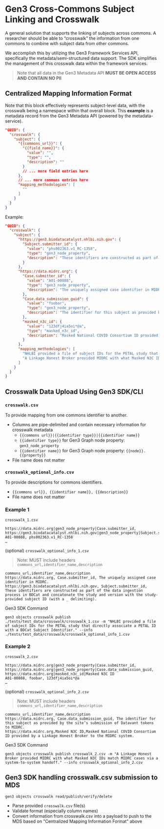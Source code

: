 # Gen3 Cross-Commons Subject Linking and Crosswalk

A general solution that supports the linking of subjects across commons. A researcher should be able to “crosswalk” the information from one commons to combine with subject data from other commons.

We accomplish this by utilizing the Gen3 Framework Services API, specifically the metadata/semi-structured data support. The SDK simplifies the management of this crosswalk data within the framework services.

> Note that all data in the Gen3 Metadata API **MUST BE OPEN ACCESS AND CONTAIN NO PII**

## Centralized Mapping Information Format

Note that this block effectively represents subject-level data, with the crosswalk being a namespace within that overall block. This **example** is a metadata record from the Gen3 Metadata API (powered by the metadata-service).

```json
"GUID": {
  "crosswalk": {
    "subject": {
      "{{commons_url}}": {
        "{{field_name}}": {
          "value": "",
          "type": "",
          "description": ""
        }
        // ... more field entries here
      },
      // ... more commons entries here
      "mapping_methodologies": [
        ""
      ]
    }
  }
}

```

Example:

```json
"GUID": {
  "crosswalk": {
    "subject": {
      "https://gen3.biodatacatalyst.nhlbi.nih.gov": {
        "Subject.submitter_id": {
          "value": "phs002363.v1_RC-1358",
          "type": "gen3_node_property",
          "description": "These identifiers are constructed as part of the data ingestion process in BDCat and concatenate the study and version with the study-provided subject ID (with a _ delimiting)."
        }
      },
      "https://data.midrc.org": {
        "Case.submitter_id": {
          "value": "A01-00888",
          "type": "gen3_node_property",
          "description": "The uniquely assigned case identifier in MIDRC."
        },
        "Case.data_submission_guid": {
          "value": "foobar",
          "type": "gen3_node_property",
          "description": "The identifier for this subject as provided by the site’s submission of Datavant tokens to MIDRC."
        },
        "masked_n3c_id": {
          "value": "123dfj4ia5oi*@a",
          "type": "masked_n3c_id",
          "description": "Masked National COVID Consortium ID provided by a Linkage Honest Broker to the MIDRC system."
        }
      },
      "mapping_methodologies": [
        "NHLBI provided a file of subject IDs for the PETAL study that directly associate a PETAL ID with a BDCat Subject Identifier.",
        "A Linkage Honest Broker provided MIDRC with what Masked N3C IDs match MIDRC cases via a system-to-system handoff."
      ]
    }
  }
}
```

## Crosswalk Data Upload Using Gen3 SDK/CLI

### `crosswalk.csv`

To provide mapping from one commons identifier to another.

* Columns are pipe-delimited and contain necessary information for crosswalk metadata
  * `{{commons url}}|{{identifier type}}|{{identifier name}}`
  * `{{identifier type}}` for Gen3 Graph node property: `gen3_node_property`
  * `{{identifier name}}` for Gen3 Graph node property: `{{node}}.{{property}}`
* File name does not matter

### `crosswalk_optional_info.csv`

To provide descriptions for commons identifiers.

* `{{commons url}}, {{identifier name}}, {{description}}`
* File name does not matter

### Example 1

`crosswalk_1.csv`

```
https://data.midrc.org|gen3_node_property|Case.submitter_id, https://gen3.biodatacatalyst.nhlbi.nih.gov|gen3_node_property|Subject.submitter_id
A01-00888, phs002363.v1_RC-1358
…
```

(optional) `crosswalk_optional_info_1.csv`

> Note: MUST include headers `commons_url,identifier_name,description`

```
commons_url,identifier_name,description
https://data.midrc.org, Case.submitter_id, The uniquely assigned case identifier in MIDRC.
https://gen3.biodatacatalyst.nhlbi.nih.gov, Subject.submitter_id, These identifiers are constructed as part of the data ingestion process in BDCat and concatonate the study and version with the study-provided subject ID (with a _ delimiting).
```

Gen3 SDK Command

```
gen3 objects crosswalk publish ./tests/test_data/crosswalk/crosswalk_1.csv -m "NHLBI provided a file of subject IDs for the PETAL study that directly associate a PETAL ID with a BDCat Subject Identifier." --info ./tests/test_data/crosswalk/crosswalk_optional_info_1.csv
```

### Example 2

`crosswalk_2.csv`

```
https://data.midrc.org|gen3_node_property|Case.submitter_id, https://data.midrc.org|gen3_node_property|Case.data_submission_guid,
https://data.midrc.org|masked_n3c_id|Masked N3C ID
A01-00888, foobar, 123dfj4ia5oi*@a
…
```

(optional) `crosswalk_optional_info_2.csv`

> Note: MUST include headers `commons_url,identifier_name,description`

```
commons_url,identifier_name,description
https://data.midrc.org, Case.data_submission_guid, The identifier for this subject as provided by the site’s submission of Datavant tokens to MIDRC.
https://data.midrc.org,Masked N3C ID,Masked National COVID Consortium ID provided by a Linkage Honest Broker to the MIDRC system.
```

Gen3 SDK Command

```
gen3 objects crosswalk publish crosswalk_2.csv -m "A Linkage Honest Broker provided MIDRC with what Masked N3C IDs match MIDRC cases via a system-to-system handoff." --info crosswalk_optional_info_2.csv
```

## Gen3 SDK handling crosswalk.csv submission to MDS

```
gen3 objects crosswalk read/publish/verify/delete
```

- Parse provided `crosswalk.csv` file(s)
- Validate format (especially column names)
- Convert information from crosswalk.csv into a payload to push to the MDS based on "Centralized Mapping Information Format" above
